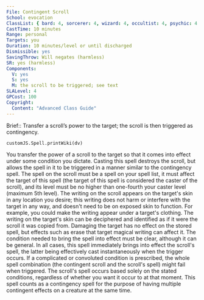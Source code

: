 ```yaml
---
File: Contingent Scroll
School: evocation
ClassList: { bard: 4, sorcerer: 4, wizard: 4, occultist: 4, psychic: 4 }
CastTime: 10 minutes
Range: personal
Targets: you
Duration: 10 minutes/level or until discharged
Dismissible: yes
SavingThrow: Will negates (harmless)
SR: yes (harmless)
Components:
  V: yes
  S: yes
  M: the scroll to be triggered; see text
SLALevel: 4
GPCost: 100
Copyright:
  Content: "Advanced Class Guide"
---
```

Brief:: Transfer a scroll’s power to the target; the scroll is then triggered as contingency.

```dataviewjs
customJS.Spell.printWiki(dv)
```

You transfer the power of a scroll to the target so that it comes into effect under some condition you dictate. Casting this spell destroys the scroll, but allows the spell in it to be triggered in a manner similar to the contingency spell. The spell on the scroll must be a spell on your spell list, it must affect the target of this spell (the target of this spell is considered the caster of the scroll), and its level must be no higher than one-fourth your caster level (maximum 5th level).  The writing on the scroll appears on the target's skin in any location you desire; this writing does not harm or interfere with the target in any way, and doesn't need to be on exposed skin to function. For example, you could make the writing appear under a target's clothing. The writing on the target's skin can be deciphered and identified as if it were the scroll it was copied from. Damaging the target has no effect on the stored spell, but effects such as erase that target magical writing can affect it.  The condition needed to bring the spell into effect must be clear, although it can be general. In all cases, this spell immediately brings into effect the scroll's spell, the latter being effectively cast instantaneously when the trigger occurs. If a complicated or convoluted condition is prescribed, the whole spell combination (the contingent scroll and the scroll's spell) might fail when triggered. The scroll's spell occurs based solely on the stated conditions, regardless of whether you want it occur to at that moment.  This spell counts as a contingency spell for the purpose of having multiple contingent effects on a creature at the same time.
